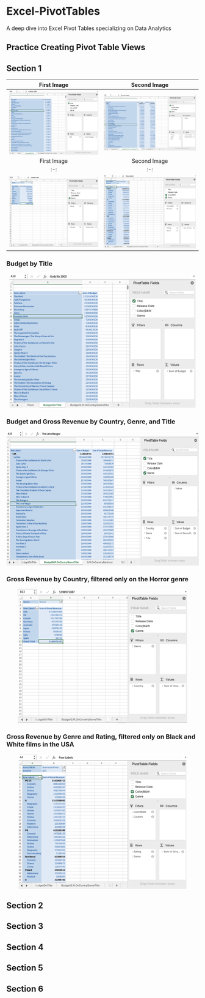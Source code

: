 # Excel-PivotTables

A deep dive into Excel Pivot Tables specializing on Data Analytics

## Practice Creating Pivot Table Views

## Section 1

|First Image|Second Image|
|:-:|:-:|
|![Budget by Title](https://github.com/mathewqpmiller/Excel-PivotTables/blob/main/Images/TitleBudgetPivotTable.png?h=350&w=630)|![Budget/GR by Country, Genre and Title](https://github.com/mathewqpmiller/Excel-PivotTables/blob/main/Images/BudgetGROnCountryGenreTitle.png?h=350&w=630)|
|First Image|Second Image|
|:-:|:-:|
|![Horror Films GR by Country](https://github.com/mathewqpmiller/Excel-PivotTables/blob/main/Images/GROnCountryByGenre.png?h=350&w=630)|![USA B&W Films GR by Genre and Rating](https://github.com/mathewqpmiller/Excel-PivotTables/blob/main/Images/GROnGenreRatingByCountryB&W.png?h=350&w=630)|


### Budget by Title

<p align="center">
    <img src="https://github.com/mathewqpmiller/Excel-PivotTables/blob/main/Images/TitleBudgetPivotTable.png?raw=true" height ="350">
</p>

### Budget and Gross Revenue by Country, Genre, and Title 

<p align="center">
    <img src="https://github.com/mathewqpmiller/Excel-PivotTables/blob/main/Images/BudgetGROnCountryGenreTitle.png?raw=true" height ="350">
</p>

### Gross Revenue by Country, filtered only on the Horror genre

<p align="center">
    <img src="https://github.com/mathewqpmiller/Excel-PivotTables/blob/main/Images/GROnCountryByGenre.png?raw=true" height ="350">
</p>

### Gross Revenue by Genre and Rating, filtered only on Black and White films in the USA

<p align="center">
    <img src="https://github.com/mathewqpmiller/Excel-PivotTables/blob/main/Images/GROnGenreRatingByCountryB&W.png?raw=true" height ="350">
</p>

## Section 2

## Section 3

## Section 4

## Section 5

## Section 6